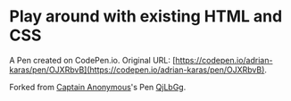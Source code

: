 # Play around with existing HTML and CSS

A Pen created on CodePen.io. Original URL: [https://codepen.io/adrian-karas/pen/OJXRbvB](https://codepen.io/adrian-karas/pen/OJXRbvB).



Forked from [Captain Anonymous](http://codepen.io/anon/)'s Pen [QjLbGg](http://codepen.io/anon/pen/QjLbGg/).
